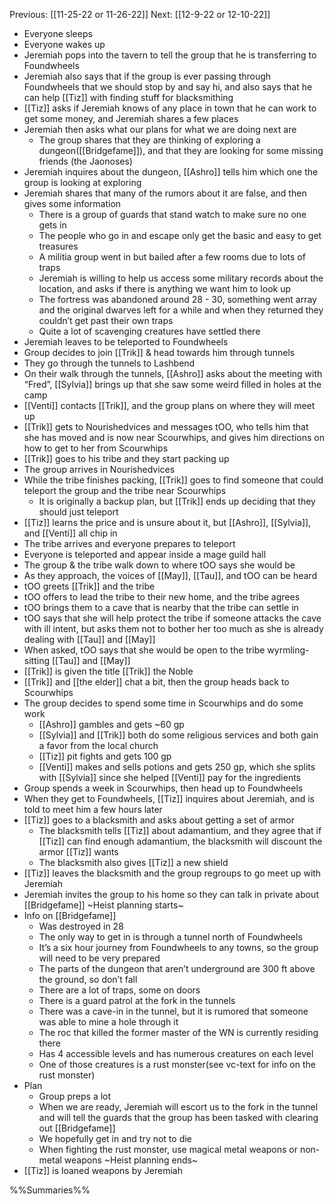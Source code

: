 Previous: [[11-25-22 or 11-26-22]]
Next: [[12-9-22 or 12-10-22]]

- Everyone sleeps
- Everyone wakes up
- Jeremiah pops into the tavern to tell the group that he is transferring to Foundwheels
- Jeremiah also says that if the group is ever passing through Foundwheels that we should stop by and say hi, and also says that he can help [[Tiz]] with finding stuff for blacksmithing
- [[Tiz]] asks if Jeremiah knows of any place in town that he can work to get some money, and Jeremiah shares a few places
- Jeremiah then asks what our plans for what we are doing next are
	- The group shares that they are thinking of exploring a dungeon([[Bridgefame]]), and that they are looking for some missing friends (the Jaonoses)
- Jeremiah inquires about the dungeon, [[Ashro]] tells him which one the group is looking at exploring
- Jeremiah shares that many of the rumors about it are false, and then gives some information
	- There is a group of guards that stand watch to make sure no one gets in
	- The people who go in and escape only get the basic and easy to get treasures
	- A militia group went in but bailed after a few rooms due to lots of traps
	- Jeremiah is willing to help us access some military records about the location, and asks if there is anything we want him to look up
	- The fortress was abandoned around 28 - 30, something went array and the original dwarves left for a while and when they returned they couldn’t get past their own traps
	- Quite a lot of scavenging creatures have settled there
- Jeremiah leaves to be teleported to Foundwheels
- Group decides to join [[Trik]] & head towards him through tunnels
- They go through the tunnels to Lashbend
- On their walk through the tunnels, [[Ashro]] asks about the meeting with “Fred”, [[Sylvia]] brings up that she saw some weird filled in holes at the camp
- [[Venti]] contacts [[Trik]], and the group plans on where they will meet up
- [[Trik]] gets to Nourishedvices and messages tOO, who tells him that she has moved and is now near Scourwhips, and gives him directions on how to get to her from Scourwhips
- [[Trik]] goes to his tribe and they start packing up
- The group arrives in Nourishedvices
- While the tribe finishes packing, [[Trik]] goes to find someone that could teleport the group and the tribe near Scourwhips
	- It is originally a backup plan, but [[Trik]] ends up deciding that they should just teleport
- [[Tiz]] learns the price and is unsure about it, but [[Ashro]], [[Sylvia]], and [[Venti]] all chip in
- The tribe arrives and everyone prepares to teleport
- Everyone is teleported and appear inside a mage guild hall
- The group & the tribe walk down to where tOO says she would be
- As they approach, the voices of [[May]], [[Tau]], and tOO can be heard
- tOO greets [[Trik]] and the tribe
- tOO offers to lead the tribe to their new home, and the tribe agrees
- tOO brings them to a cave that is nearby that the tribe can settle in
- tOO says that she will help protect the tribe if someone attacks the cave with ill intent, but asks them not to bother her too much as she is already dealing with [[Tau]] and [[May]]
- When asked, tOO says that she would be open to the tribe wyrmling-sitting [[Tau]] and [[May]]
- [[Trik]] is given the title [[Trik]] the Noble
- [[Trik]] and [[the elder]] chat a bit, then the group heads back to Scourwhips
- The group decides to spend some time in Scourwhips and do some work
	- [[Ashro]] gambles and gets ~60 gp
	- [[Sylvia]] and [[Trik]] both do some religious services and both gain a favor from the local church
	- [[Tiz]] pit fights and gets 100 gp
	- [[Venti]] makes and sells potions and gets 250 gp, which she splits with [[Sylvia]] since she helped [[Venti]] pay for the ingredients
- Group spends a week in Scourwhips, then head up to Foundwheels
- When they get to Foundwheels, [[Tiz]] inquires about Jeremiah, and is told to meet him a few hours later
- [[Tiz]] goes to a blacksmith and asks about getting a set of armor
	- The blacksmith tells [[Tiz]] about adamantium, and they agree that if [[Tiz]] can find enough adamantium, the blacksmith will discount the armor [[Tiz]] wants
	- The blacksmith also gives [[Tiz]] a new shield
- [[Tiz]] leaves the blacksmith and the group regroups to go meet up with Jeremiah
- Jeremiah invites the group to his home so they can talk in private about [[Bridgefame]]
~Heist planning starts~
- Info on [[Bridgefame]]
	- Was destroyed in 28
	- The only way to get in is through a tunnel north of Foundwheels
	- It’s a six hour journey from Foundwheels to any towns, so the group will need to be very prepared
	- The parts of the dungeon that aren’t underground are 300 ft above the ground, so don’t fall
	- There are a lot of traps, some on doors
	- There is a guard patrol at the fork in the tunnels
	- There was a cave-in in the tunnel, but it is rumored that someone was able to mine a hole through it
	- The roc that killed the former master of the WN is currently residing there
	- Has 4 accessible levels and has numerous creatures on each level
	- One of those creatures is a rust monster(see vc-text for info on the rust monster)
- Plan
	- Group preps a lot
	- When we are ready, Jeremiah will escort us to the fork in the tunnel and will tell the guards that the group has been tasked with clearing out [[Bridgefame]]
	- We hopefully get in and try not to die
	- When fighting the rust monster, use magical metal weapons or non-metal weapons
~Heist planning ends~
- [[Tiz]] is loaned weapons by Jeremiah

%%Summaries%%